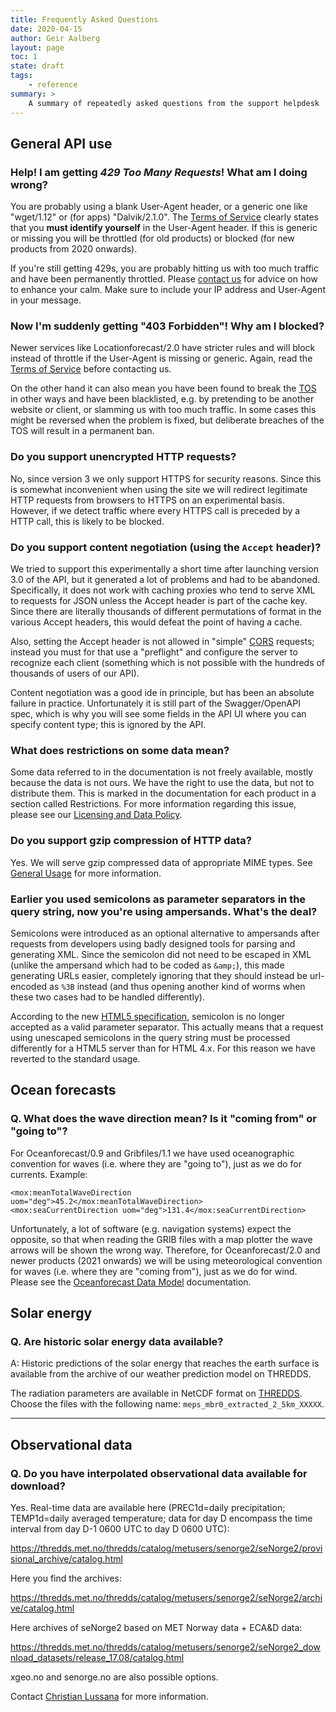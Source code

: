 ```yaml
---
title: Frequently Asked Questions
date: 2020-04-15
author: Geir Aalberg
layout: page
toc: 1
state: draft
tags:
    - reference
summary: >
    A summary of repeatedly asked questions from the support helpdesk
---
```


## General API use

### Help! I am getting *429 Too Many Requests*! What am I doing wrong?

You are probably using a blank User-Agent header, or a generic one like
"wget/1.12" or (for apps) "Dalvik/2.1.0".
The [Terms of Service](./TermsOfService) clearly states that you **must
identify yourself** in the User-Agent header. If this is generic or missing
you will be throttled (for old products) or blocked (for new products from 2020
onwards).

If you're still getting 429s, you are probably hitting us with too much traffic
and have been permanently throttled. Please [contact us](./support) for advice
on how to enhance your calm. Make sure to include your IP address and User-Agent
in your message.

### Now I'm suddenly getting "403 Forbidden"! Why am I blocked?

Newer services like Locationforecast/2.0 have stricter rules and will
block instead of throttle if the User-Agent is missing or generic.
Again, read the [Terms of Service](./TermsOfService) before contacting us.

On the other hand it can also mean you have been found to break the
[TOS](./TermsOfService) in other ways and have been blacklisted, e.g.
by pretending to be another website or client, or slamming us with too
much traffic. In some cases this might be reversed when the problem is fixed,
but deliberate breaches of the TOS will result in a permanent ban.

### Do you support unencrypted HTTP requests?

No, since version 3 we only support HTTPS for security reasons. Since this is
somewhat inconvenient when using the site we will redirect legitimate HTTP
requests from browsers to HTTPS on an experimental basis. However, if we detect
traffic where every HTTPS call is preceded by a HTTP call, this is likely to be
blocked.

### Do you support content negotiation (using the `Accept` header)?

We tried to support this experimentally a short time after launching
version 3.0 of the API, but it generated a lot of problems and had to
be abandoned. Specifically, it does not work with caching proxies who
tend to serve XML to requests for JSON unless the Accept header is part
of the cache key. Since there are literally thousands of different
permutations of format in the various Accept headers, this would defeat
the point of having a cache.

Also, setting the Accept header is not allowed in "simple"
[CORS](https://developer.mozilla.org/en-US/docs/Web/HTTP/CORS) requests;
instead you must for that use a "preflight" and configure the server
to recognize each client (something which is not possible with the hundreds
of thousands of users of our API).

Content negotiation was a good ide in principle, but has been an absolute
failure in practice. Unfortunately it is still part of the Swagger/OpenAPI
spec, which is why you will see some fields in the API UI where you can
specify content type; this is ignored by the API.

### What does restrictions on some data mean?

Some data referred to in the documentation is not freely available, mostly
because the data is not ours. We have the right to use the data, but not to
distribute them. This is marked in the documentation for each product in a
section called Restrictions. For more information regarding this issue, please
see our [Licensing and Data Policy](.License).

### Do you support gzip compression of HTTP data?

Yes. We will serve gzip compressed data of appropriate MIME types.
See [General Usage](./usage) for more information.

### Earlier you used semicolons as parameter separators in the query string, now you're using ampersands. What's the deal?

Semicolons were introduced as an optional alternative to ampersands
after requests from developers using badly designed tools for parsing
and generating XML. Since the semicolon did not need to be escaped in
XML (unlike the ampersand which had to be coded as `&amp;`), this made
generating URLs easier, completely ignoring that they should instead
be url-encoded as `%3B` instead (and thus opening another kind of worms
when these two cases had to be handled differently).

According to the new [HTML5 specification](https://www.w3.org/TR/2014/REC-html5-20141028/forms.html#url-encoded-form-data),
semicolon is no longer accepted as a valid parameter separator.
This actually means that a request using unescaped semicolons
in the query string must be processed differently for a HTML5
server than for HTML 4.x. For this reason we have reverted to
the standard usage.

## Ocean forecasts

### Q. What does the wave direction mean? Is it "coming from" or "going to"?

For Oceanforecast/0.9 and Gribfiles/1.1 we have used oceanographic convention
for waves (i.e. where they are "going to"), just as we do for currents. Example:

    <mox:meanTotalWaveDirection uom="deg">45.2</mox:meanTotalWaveDirection>
    <mox:seaCurrentDirection uom="deg">131.4</mox:seaCurrentDirection>

Unfortunately, a lot of software (e.g. navigation systems) expect the opposite,
so that when reading the GRIB files with a map plotter the wave arrows will be
shown the wrong way. Therefore, for Oceanforecast/2.0 and newer products (2021
onwards) we will be using meteorological convention for waves (i.e. where they
are "coming from"), just as we do for wind.
Please see the [Oceanforecast Data Model](./oceanforecast/datamodel) documentation.

## Solar energy

### Q. Are historic solar energy data available?

A: Historic predictions of the solar energy that reaches the earth surface is
available from the archive of our weather prediction model on THREDDS.

The radiation parameters are available in NetCDF
format on [THREDDS](https://thredds.met.no/thredds/catalog/meps25epsarchive/catalog.html).
Choose the files with the following name: `meps_mbr0_extracted_2_5km_XXXXX`.

----------------------------------------

## Observational data

### Q. Do you have interpolated observational data available for download?

Yes. Real-time data are available here (PREC1d=daily precipitation; TEMP1d=daily
averaged temperature; data for day D encompass the time interval from day
D-1 0600 UTC to day D 0600 UTC):

<https://thredds.met.no/thredds/catalog/metusers/senorge2/seNorge2/provisional_archive/catalog.html>

Here you find the archives:

<https://thredds.met.no/thredds/catalog/metusers/senorge2/seNorge2/archive/catalog.html>

Here archives of seNorge2 based on MET Norway data + ECA&D data:

<https://thredds.met.no/thredds/catalog/metusers/senorge2/seNorge2_download_datasets/release_17.08/catalog.html>

xgeo.no and senorge.no are also possible options.

Contact [Christian Lussana](mailto:cristian.lussana@met.no) for more information.
